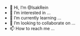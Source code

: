 - 👋 Hi, I’m @IsakRein
- 👀 I’m interested in ...
- 🌱 I’m currently learning ...
- 💞️ I’m looking to collaborate on ...
- 📫 How to reach me ...

<!---
IsakRein/IsakRein is a ✨ special ✨ repository because its `README.md` (this file) appears on your GitHub profile.
You can click the Preview link to take a look at your changes.
--->
